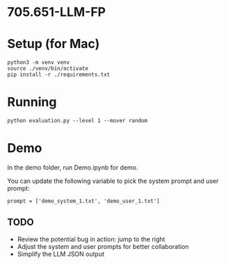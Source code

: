 # 705.651-LLM-FP

# Setup (for Mac)

```
python3 -m venv venv
source ./venv/bin/activate
pip install -r ./requirements.txt
```

# Running

```
python evaluation.py --level 1 --mover random
```

# Demo

In the demo folder, run Demo.ipynb for demo. 

You can update the following variable to pick the system prompt and user prompt:

`prompt = ['demo_system_1.txt', 'demo_user_1.txt']`

## TODO

- Review the potential bug in action: jump to the right
- Adjust the system and user prompts for better collaboration
- Simplify the LLM JSON output